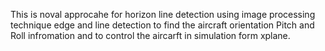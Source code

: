 This is noval approcahe for horizon line detection using image processing technique edge and line detection to find the aircraft orientation Pitch and Roll infromation and to control the aircarft in simulation form xplane.
